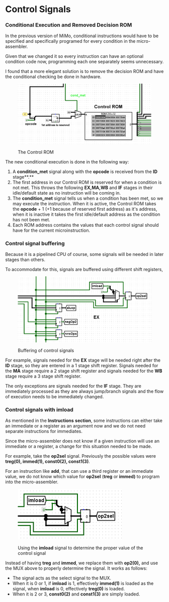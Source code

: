 # Control Signals

### Conditional Execution and Removed Decision ROM

In the previous version of MiMo, conditional instructions would have to be specified and specifically programed for every condition in the micro-assembler.

Given that we changed it so every instruction can have an optional condition code now, programming each one separately seems unnecessary.

I found that a more elegant solution is to remove the decision ROM and have the conditional checking be done in hardware.

<figure><img src=".gitbook/assets/image (41).png" alt=""><figcaption><p>The Control ROM</p></figcaption></figure>

The new conditional execution is done in the following way:

1. A **condition\_met** signal along with the **opcode** is received from the **ID** stage**.**
2. The first address in our Control ROM is reserved for when a condition is not met. This throws the following **EX,MA,WB** and **IF** stages in their idle/default state as no instruction will be coming in.
3. The **condition\_met** signal tells us when a condition has been met, so we may execute the instruction. When it is active, the Control ROM takes the **opcode** + 1 (+1 because of reserved first address) as it's address, when it is inactive it takes the first idle/default address as the condition has not been met.
4. Each ROM address contains the values that each control signal should have for the current microinstruction.

### Control signal buffering

Because it is a pipelined CPU of course, some signals will be needed in later stages than others.

To accommodate for this, signals are buffered using different shift registers,

&#x20;&#x20;

<figure><img src=".gitbook/assets/image (50).png" alt=""><figcaption><p>Buffering of control signals</p></figcaption></figure>

For example, signals needed for the **EX** stage will be needed right after the **ID**  stage, so they are entered in a 1 stage shift register. Signals needed for the **MA** stage require a 2 stage shift register and signals needed for the **WB** stage require a 3 stage shift register.

The only exceptions are signals needed for the **IF** stage. They are immediately processed as they are always jump/branch signals and the flow of execution needs to be immediately changed.

### Control signals with imload

As mentioned in the **Instructions** **section**, some instructions can either take an immediate or a register as an argument now and we do not need separate instructions for immediates.

Since the micro-assembler does not know if a given instruction will use an immediate or a register, a  change for this situation needed to be made.

For example, take the **op2sel** signal. Previously the possible values were **treg(0), immed(1), const0(2), const1(3)**.&#x20;

For an instruction like **add**, that can use a third register or an immediate value, we do not know which value for **op2sel** (**treg** or **immed)** to program into the micro-assembler.&#x20;

<figure><img src=".gitbook/assets/image (38).png" alt=""><figcaption><p>Using the <strong>imload</strong> signal to determine the proper value of the control signal</p></figcaption></figure>

Instead of having **treg** and **immed**, we replace them with **op2(0),** and use the MUX above to properly determine the signal. It works as follows:

* The signal acts as the select signal to the MUX.
* When it is 0 or 1, if **imload** is 1, effectively **immed(1)** is loaded as the signal, when **imload** is 0, effectively **treg(0)** is loaded.&#x20;
* When it is 2 or 3, **const0(2)** and **const1(3)** are simply loaded.
